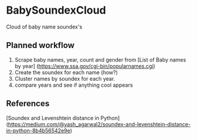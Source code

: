 # BabySoundexCloud
Cloud of baby name soundex's
## Planned workflow
1. Scrape baby names, year, count and gender from [List of Baby names by year] (https://www.ssa.gov/cgi-bin/popularnames.cgi)
2. Create the soundex for each name (how?)
3. Cluster names by soundex for each year.
4. compare years and see if anything cool appears
## References
[Soundex and Levenshtein distance in Python] (https://medium.com/@yash_agarwal2/soundex-and-levenshtein-distance-in-python-8b4b56542e9e)

